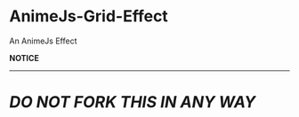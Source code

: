 # AnimeJs-Grid-Effect
An AnimeJs Effect

**NOTICE**

--------------------------------

# ***DO NOT FORK THIS IN ANY WAY***
